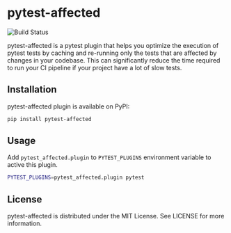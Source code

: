 # pytest-affected

![Build Status](https://img.shields.io/github/actions/workflow/status/ecarrara/pytest-affected/CI.yml)

pytest-affected is a pytest plugin that helps you optimize the execution of
pytest tests by caching and re-running only the tests that are affected by
changes in your codebase. This can significantly reduce the time required to
run your CI pipeline if your project have a lot of slow tests.

## Installation

pytest-affected plugin is available on PyPI:

```sh
pip install pytest-affected
```

## Usage

Add `pytest_affected.plugin` to `PYTEST_PLUGINS` environment variable to active this plugin.

```sh
PYTEST_PLUGINS=pytest_affected.plugin pytest
```

## License

pytest-affected is distributed under the MIT License. See LICENSE for more information.
